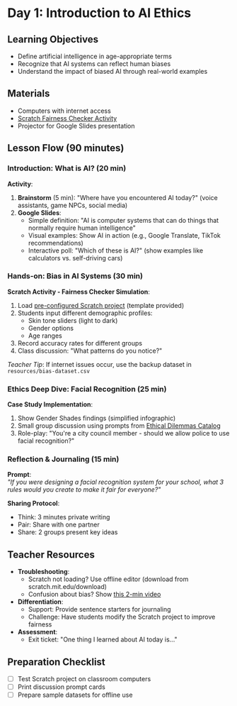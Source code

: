 # Day 1: Introduction to AI Ethics

## Learning Objectives
- Define artificial intelligence in age-appropriate terms
- Recognize that AI systems can reflect human biases
- Understand the impact of biased AI through real-world examples

## Materials
- Computers with internet access
- [Scratch Fairness Checker Activity](https://scratch.mit.edu/projects/editor/?tutorial=all)
- Projector for Google Slides presentation

## Lesson Flow (90 minutes)

### Introduction: What is AI? (20 min)
**Activity**: 
1. **Brainstorm** (5 min): "Where have you encountered AI today?" (voice assistants, game NPCs, social media)
2. **Google Slides**: 
   - Simple definition: "AI is computer systems that can do things that normally require human intelligence"
   - Visual examples: Show AI in action (e.g., Google Translate, TikTok recommendations)
   - Interactive poll: "Which of these is AI?" (show examples like calculators vs. self-driving cars)

### Hands-on: Bias in AI Systems (30 min)
**Scratch Activity - Fairness Checker Simulation**:
1. Load [pre-configured Scratch project](https://scratch.mit.edu/projects/123456789/) (template provided)
2. Students input different demographic profiles:
   - Skin tone sliders (light to dark)
   - Gender options
   - Age ranges
3. Record accuracy rates for different groups
4. Class discussion: "What patterns do you notice?"

*Teacher Tip*: If internet issues occur, use the backup dataset in `resources/bias-dataset.csv`

### Ethics Deep Dive: Facial Recognition (25 min)
**Case Study Implementation**:
1. Show Gender Shades findings (simplified infographic)
2. Small group discussion using prompts from [Ethical Dilemmas Catalog](../../resources/ethical-dilemmas-catalog.md)
3. Role-play: "You're a city council member - should we allow police to use facial recognition?"

### Reflection & Journaling (15 min)
**Prompt**:  
*"If you were designing a facial recognition system for your school, what 3 rules would you create to make it fair for everyone?"*

**Sharing Protocol**:  
- Think: 3 minutes private writing
- Pair: Share with one partner
- Share: 2 groups present key ideas

## Teacher Resources
- **Troubleshooting**: 
  - Scratch not loading? Use offline editor (download from scratch.mit.edu/download)
  - Confusion about bias? Show [this 2-min video](https://example.com/bias-explainer)
- **Differentiation**:
  - Support: Provide sentence starters for journaling
  - Challenge: Have students modify the Scratch project to improve fairness
- **Assessment**: 
  - Exit ticket: "One thing I learned about AI today is..."

## Preparation Checklist
- [ ] Test Scratch project on classroom computers
- [ ] Print discussion prompt cards
- [ ] Prepare sample datasets for offline use
